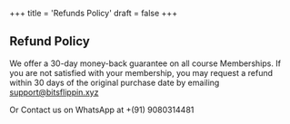 +++
title = 'Refunds Policy'
draft = false
+++

## Refund Policy
We offer a 30-day money-back guarantee on all course Memberships. If you are not satisfied with your membership, you may request a refund within 30 days of the original purchase date by emailing support@bitsflippin.xyz

Or Contact us on WhatsApp at +(91) 9080314481